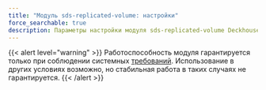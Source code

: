 ```yaml
---
title: "Модуль sds-replicated-volume: настройки"
force_searchable: true
description: Параметры настройки модуля sds-replicated-volume Deckhouse.
---
```


{{< alert level="warning" >}}
Работоспособность модуля гарантируется только при соблюдении системных [требований](./readme.html#системные-требования-и-рекомендации).
Использование в других условиях возможно, но стабильная работа в таких случаях не гарантируется.
{{< /alert >}}
